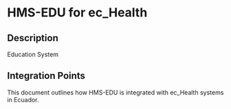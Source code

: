 # HMS-EDU for ec_Health

## Description

Education System

## Integration Points

This document outlines how HMS-EDU is integrated with ec_Health systems in Ecuador.
